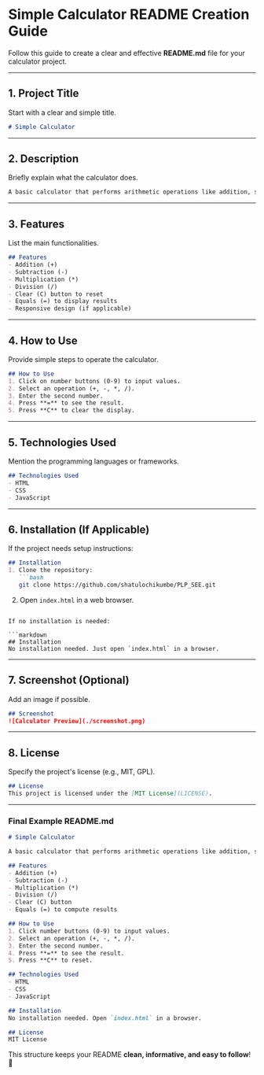 # **Simple Calculator README Creation Guide**  

Follow this guide to create a clear and effective **README.md** file for your calculator project.  

---

## **1. Project Title**  
Start with a clear and simple title.  

```markdown
# Simple Calculator
```  

---

## **2. Description**  
Briefly explain what the calculator does.  

```markdown
A basic calculator that performs arithmetic operations like addition, subtraction, multiplication, and division.
```  

---

## **3. Features**  
List the main functionalities.  

```markdown
## Features  
- Addition (+)  
- Subtraction (-)  
- Multiplication (*)  
- Division (/)  
- Clear (C) button to reset  
- Equals (=) to display results  
- Responsive design (if applicable)  
```  

---

## **4. How to Use**  
Provide simple steps to operate the calculator.  

```markdown
## How to Use  
1. Click on number buttons (0-9) to input values.  
2. Select an operation (+, -, *, /).  
3. Enter the second number.  
4. Press **=** to see the result.  
5. Press **C** to clear the display.  
```  

---

## **5. Technologies Used**  
Mention the programming languages or frameworks.  

```markdown
## Technologies Used  
- HTML  
- CSS  
- JavaScript  
```  

---

## **6. Installation (If Applicable)**  
If the project needs setup instructions:  

```markdown
## Installation  
1. Clone the repository:  
   ```bash  
   git clone https://github.com/shatulochikumbe/PLP_SEE.git  
   ```  
2. Open `index.html` in a web browser.  
```  

If no installation is needed:  

```markdown
## Installation  
No installation needed. Just open `index.html` in a browser.  
```  

---

## **7. Screenshot (Optional)**  
Add an image if possible.  

```markdown
## Screenshot  
![Calculator Preview](./screenshot.png)  
```  

---

## **8. License**  
Specify the project's license (e.g., MIT, GPL).  

```markdown
## License  
This project is licensed under the [MIT License](LICENSE).  
```  

---

### **Final Example README.md**  

```markdown
# Simple Calculator  

A basic calculator that performs arithmetic operations like addition, subtraction, multiplication, and division.  

## Features  
- Addition (+)  
- Subtraction (-)  
- Multiplication (*)  
- Division (/)  
- Clear (C) button  
- Equals (=) to compute results  

## How to Use  
1. Click number buttons (0-9) to input values.  
2. Select an operation (+, -, *, /).  
3. Enter the second number.  
4. Press **=** to see the result.  
5. Press **C** to reset.  

## Technologies Used  
- HTML  
- CSS  
- JavaScript  

## Installation  
No installation needed. Open `index.html` in a browser.  

## License  
MIT License  
```  

This structure keeps your README **clean, informative, and easy to follow**! 🚀
